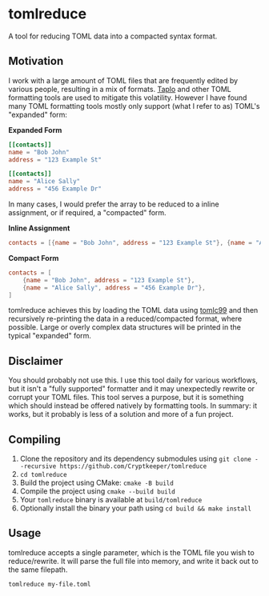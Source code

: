 # tomlreduce

A tool for reducing TOML data into a compacted syntax format.

## Motivation

I work with a large amount of TOML files that are frequently edited by various people, resulting in a mix of formats. [Taplo](https://taplo.tamasfe.dev) and other TOML formatting tools are used to mitigate this volatility. However I have found many TOML formatting tools mostly only support (what I refer to as) TOML's "expanded" form:

**Expanded Form**

```toml
[[contacts]]
name = "Bob John"
address = "123 Example St"

[[contacts]]
name = "Alice Sally"
address = "456 Example Dr"
```

In many cases, I would prefer the array to be reduced to a inline assignment, or if required, a "compacted" form.

**Inline Assignment**

```toml
contacts = [{name = "Bob John", address = "123 Example St"}, {name = "Alice Sally", address = "456 Example Dr"}]
```

**Compact Form**

```toml
contacts = [
    {name = "Bob John", address = "123 Example St"},
    {name = "Alice Sally", address = "456 Example Dr"},
]
```

tomlreduce achieves this by loading the TOML data using [tomlc99](https://github.com/cktan/tomlc99) and then recursively re-printing the data in a reduced/compacted format, where possible. Large or overly complex data structures will be printed in the typical "expanded" form.

## Disclaimer

You should probably not use this. I use this tool daily for various workflows, but it isn't a "fully supported" formatter and it may unexpectedly rewrite or corrupt your TOML files. This tool serves a purpose, but it is something which should instead be offered natively by formatting tools. In summary: it works, but it probably is less of a solution and more of a fun project.

## Compiling

1. Clone the repository and its dependency submodules using `git clone --recursive https://github.com/Cryptkeeper/tomlreduce`
2. `cd tomlreduce`
3. Build the project using CMake: `cmake -B build`
4. Compile the project using `cmake --build build`
5. Your `tomlreduce` binary is available at `build/tomlreduce`
6. Optionally install the binary your path using `cd build && make install`

## Usage

tomlreduce accepts a single parameter, which is the TOML file you wish to reduce/rewrite. It will parse the full file into memory, and write it back out to the same filepath.

`tomlreduce my-file.toml`
